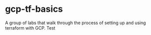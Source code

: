 ﻿# gcp-tf-basics
A group of labs that walk through the process of setting up and using terraform with GCP. Test
